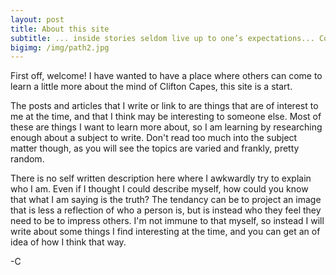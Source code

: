 ```yaml
---
layout: post
title: About this site
subtitle: ... inside stories seldom live up to one’s expectations... Conjectures and illusions are often the better possessions. ― Roger Zelazny
bigimg: /img/path2.jpg
---
```


First off, welcome! I have wanted to have a place where others can come to learn a little more about the mind of Clifton Capes, this site is a start.

The posts and articles that I write or link to are things that are of interest to me at the time, and that I think may be interesting to someone else. Most of these are things I want to learn more about, so I am learning by researching enough about a subject to write. Don't read too much into the subject matter though, as you will see the topics are varied and frankly, pretty random.

There is no self written description here where I awkwardly try to explain who I am. Even if I thought I could describe myself, how could you know that what I am saying is the truth? The tendancy can be to project an image that is less a reflection of who a person is, but is instead who they feel they need to be to impress others. I'm not immune to that myself, so instead I will write about some things I find interesting at the time, and you can get an of idea of how I think that way.

-C
